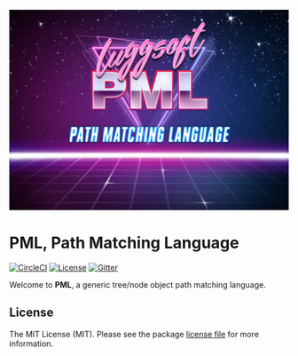 ![PML, Path Patching Language][img-header]

# PML, Path Matching Language

[![CircleCI][img-circleci]][www-circleci]
[![License][img-license]][www-license]
[![Gitter][img-gitter]][www-gitter]

Welcome to **PML**, a generic tree/node object path matching language.

## License

The MIT License (MIT). Please see the package [license file][www-license] for more information.

[www-circleci]: https://circleci.com/gh/luggsoft/pml
[img-circleci]: https://circleci.com/gh/luggsoft/pml.svg?style=shield&circle-token=TODO
[www-license]: LICENSE.md
[img-license]: https://img.shields.io/badge/license-MIT-blue.svg
[www-gitter]: https://gitter.im/luggsoft-pml/community
[img-gitter]: https://img.shields.io/gitter/room/luggsoft/luggsoft-pml

[img-header]: assets/pml.jpg

